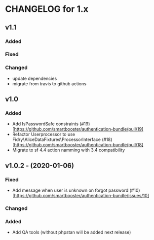 CHANGELOG for 1.x
===================

## v1.1

### Added

### Fixed

### Changed

- update dependencies
- migrate from travis to github actions

## v1.0

### Added

- Add IsPasswordSafe constraints (#19)[https://github.com/smartbooster/authentication-bundle/pull/19]
- Refactor Userprocessor to use Fidry\AliceDataFixtures\ProcessorInterface (#18)[https://github.com/smartbooster/authentication-bundle/pull/18]
- Migrate to sf 4.4 action namming with 3.4 compatibility

## v1.0.2 - (2020-01-06)

### Fixed

- Add message when user is unknown on forgot password (#10)[https://github.com/smartbooster/authentication-bundle/issues/10]

### Changed

### Added

- Add QA tools (without phpstan will be added next release)
